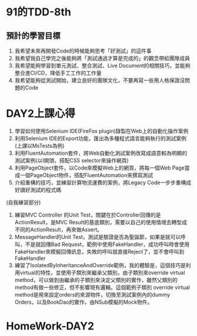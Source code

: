 # 91的TDD-8th

## 預計的學習目標

1. 我希望未來再開發Code的時候能夠思考「好測試」的這件事
2. 我希望我自己學完之後能夠將「測試通過才算是完成的」的觀念帶給團隊成員
3. 我希望能夠學習到單元測試、整合測試、Live Document的相關技巧，並能夠整合進CI/CD，降低手工工作的工作量
4. 我希望能夠從測試開始，建立良好的團隊文化，不要再寫一些用人格保證沒問題的Code

# DAY2上課心得

1. 學習如何使用Selenium IDE(FireFox plugin)錄製在Web上的自動化操作案例
2. 利用Selenium IDE的Export功能，匯出為多種程式語言能夠執行的測試案例(上課以MsTests為例)
3. 利用FluentAutomation套件，將Web自動化測試案例改寫成語意較為明顯的測試案例(以I開頭，搭配CSS selector來操作網頁)
4. 利用PageObject套件，以Code來模擬Web上的網頁，將每一個Web Page當成一個PageObject物件，搭配FluentAutomation來撰寫測試
5. 介紹重構的技巧，並練習計算物流運費的案例，將Legacy Code一步步重構成好讀好測試的程式碼 

(自我練習部分)
1. 練習MVC Controller 的Unit Test，關鍵在於Controller回傳的是ActionResult，是MVC Result的基底類別，需要以自己的使用情境去轉型成不同的ActionResult，再來做Assert。
2. MessageHandler的Unit Test，測試是驗證是否為聖誕節，如果是就可以呼叫，不是就回傳Bad Request，範例中使用FakeHandler，成功呼叫時會使用FakeHandler來模擬回傳訊息，失敗的呼叫就直接Reject了，並不會呼叫到FakeHandler
3. 練習了IsolatedByInheritanceAndOverride範例，我的體驗是，這個技巧是利用virtual的特性，並使用子類別來繼承父類別，由子類別來override virtual method，可以做到由繼承的子類別來決定父類別的實作，雖然父類別的method有做一些修正，但不影響現有邏輯。這個範例子類別 override virtual method是用來設定orders的來源物件，切換至測試案例內的dummy Orders，以及BookDao的實作，由NSub模擬的Mock物件。

# HomeWork-DAY2




